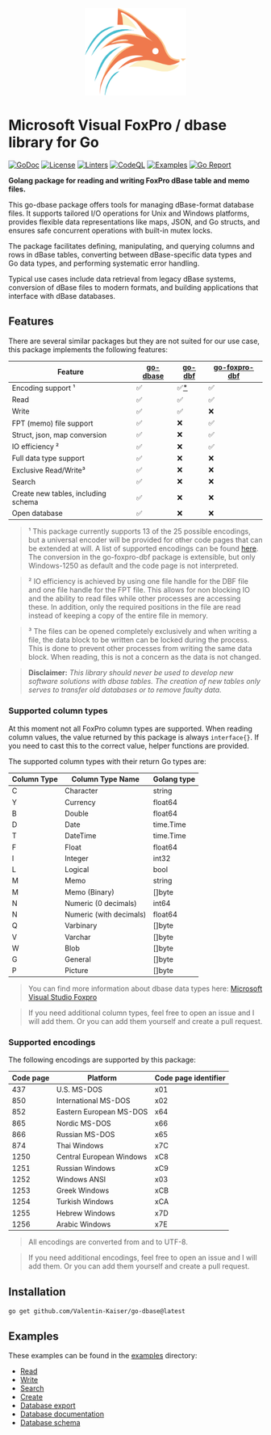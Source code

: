 <p align="center">
  <img src="go-dbase.png" width="200">
</p>

# Microsoft Visual FoxPro / dbase library for Go

[![GoDoc](https://godoc.org/github.com/golang/gddo?status.svg)](http://godoc.org/github.com/Valentin-Kaiser/go-dbase)
[![License](https://img.shields.io/badge/License-BSD_3--Clause-blue.svg)](https://github.com/Valentin-Kaiser/go-dbase/blob/main/LICENSE)
[![Linters](https://github.com/Valentin-Kaiser/go-dbase/workflows/Linters/badge.svg)](https://github.com/Valentin-Kaiser/go-dbase)
[![CodeQL](https://github.com/Valentin-Kaiser/go-dbase/workflows/CodeQL/badge.svg)](https://github.com/Valentin-Kaiser/go-dbase)
[![Examples](https://github.com/Valentin-Kaiser/go-dbase/workflows/Examples/badge.svg)](https://github.com/Valentin-Kaiser/go-dbase)
[![Go Report](https://goreportcard.com/badge/github.com/Valentin-Kaiser/go-dbase)](https://goreportcard.com/report/github.com/Valentin-Kaiser/go-dbase)

**Golang package for reading and writing FoxPro dBase table and memo files.**

This go-dbase package offers tools for managing dBase-format database files.
It supports tailored I/O operations for Unix and Windows platforms,
provides flexible data representations like maps, JSON, and Go structs,
and ensures safe concurrent operations with built-in mutex locks.

The package facilitates defining, manipulating, and querying columns
and rows in dBase tables, converting between dBase-specific data types
and Go data types, and performing systematic error handling.

Typical use cases include data retrieval from legacy dBase systems,
conversion of dBase files to modern formats, and building applications
that interface with dBase databases.

## Features 

There are several similar packages but they are not suited for our use case, this package implements the following features:

| Feature | [go-dbase](https://github.com/Valentin-Kaiser/go-dbase) | [go-dbf](https://github.com/LindsayBradford/go-dbf) | [go-foxpro-dbf](https://github.com/SebastiaanKlippert/go-foxpro-dbf) | 
| --- | --- | --- | --- |
| Encoding support ¹ | ✅ | ✅[*](https://github.com/LindsayBradford/go-dbf/issues/3) | ✅ |
| Read | ✅ | ✅ | ✅ |
| Write | ✅  | ✅ | ❌ |
| FPT (memo) file support | ✅ | ❌ | ✅ |
| Struct, json, map conversion | ✅ | ❌ | ✅ |
| IO efficiency ² | ✅ | ❌ | ✅ |
| Full data type support | ✅ | ❌ | ❌ |
| Exclusive Read/Write³ | ✅ | ❌ | ❌ |
| Search  | ✅ | ❌ | ❌ |
| Create new tables, including schema | ✅ | ❌ | ❌ |
| Open database | ✅ | ❌ | ❌ |

> ¹ This package currently supports 13 of the 25 possible encodings, but a universal encoder will be provided for other code pages that can be extended at will. A list of supported encodings can be found [here](#supported-encodings). The conversion in the go-foxpro-dbf package is extensible, but only Windows-1250 as default and the code page is not interpreted. 

> ² IO efficiency is achieved by using one file handle for the DBF file and one file handle for the FPT file. This allows for non blocking IO and the ability to read files while other processes are accessing these. In addition, only the required positions in the file are read instead of keeping a copy of the entire file in memory.

> ³ The files can be opened completely exclusively and when writing a file, the data block to be written can be locked during the process. This is done to prevent other processes from writing the same data block. When reading, this is not a concern as the data is not changed.

> **Disclaimer:** _This library should never be used to develop new software solutions with dbase tables. The creation of new tables only serves to transfer old databases or to remove faulty data._

### Supported column types

At this moment not all FoxPro column types are supported. 
When reading column values, the value returned by this package is always `interface{}`. 
If you need to cast this to the correct value, helper functions are provided.

The supported column types with their return Go types are: 

| Column Type | Column Type Name | Golang type |
|------------|-----------------|-------------|
| C | Character | string |
| Y | Currency | float64 |
| B | Double | float64 |
| D | Date | time.Time |
| T | DateTime | time.Time | 	
| F | Float | float64 |
| I | Integer | int32 |
| L | Logical | bool |
| M | Memo  | string |
| M | Memo (Binary) | []byte |
| N | Numeric (0 decimals) | int64 |
| N | Numeric (with decimals) | float64 |
| Q | Varbinary | []byte |
| V | Varchar | []byte |
| W | Blob | []byte |
| G | General | []byte |
| P | Picture | []byte |


> You can find more information about dbase data types here: [Microsoft Visual Studio Foxpro](https://learn.microsoft.com/en-us/previous-versions/visualstudio/foxpro/74zkxe2k(v=vs.80))

> If you need additional column types, feel free to open an issue and I will add them. Or you can add them yourself and create a pull request.

### Supported encodings

The following encodings are supported by this package:

| Code page | Platform | Code page identifier |
| --- | --- | --- |
| 437 | U.S. MS-DOS | x01 |
| 850 | International MS-DOS | x02 | 
| 852 | Eastern European MS-DOS	| x64| 
| 865 | Nordic MS-DOS | x66 | 
| 866 | Russian MS-DOS | x65 | 
| 874 | Thai Windows | x7C | 
| 1250 | Central European Windows | xC8 | 
| 1251 | Russian Windows | xC9 | 
| 1252 | Windows ANSI | x03 | 
| 1253 | Greek Windows	| xCB | 
| 1254 | Turkish Windows| xCA | 
| 1255 | Hebrew Windows | x7D | 
| 1256 | Arabic Windows	| x7E | 


> All encodings are converted from and to UTF-8.

> If you need additional encodings, feel free to open an issue and I will add them. Or you can add them yourself and create a pull request.

## Installation
``` 
go get github.com/Valentin-Kaiser/go-dbase@latest
```

## Examples

These examples can be found in the [examples](./examples/) directory:

- [Read](./examples/read/read.go)
- [Write](./examples/write/write.go)
- [Search](./examples/search/search.go)
- [Create](./examples/create/create.go)
- [Database export](./examples/database/export.go)
- [Database documentation](./examples/documentation/documentation.go)
- [Database schema](./examples/schema/schema.go)
